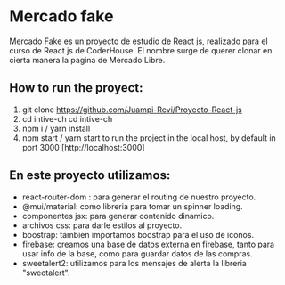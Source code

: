 # Mercado fake

Mercado Fake es un proyecto de estudio de React js, realizado para el curso de React js de CoderHouse.
El nombre surge de querer clonar en cierta manera la pagina de Mercado Libre.

## How to run the proyect:

1. git clone https://github.com/Juampi-Revi/Proyecto-React-js
2. cd intive-ch cd intive-ch
3. npm i / yarn install
4. npm start / yarn start to run the project in the local host, by default in port 3000 [http://localhost:3000]

## En este proyecto utilizamos:

- react-router-dom : para generar el routing de nuestro proyecto.
- @mui/material: como libreria para tomar un spinner loading.
- componentes jsx: para generar contenido dinamico.
- archivos css: para darle estilos al proyecto. 
- boostrap: tambien importamos boostrap para el uso de iconos.
- firebase: creamos una base de datos externa en firebase, tanto para usar info de la base, como para guardar datos de las compras.
- sweetalert2: utilizamos para los mensajes de alerta la libreria "sweetalert".
